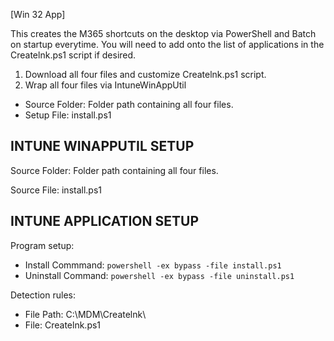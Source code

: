 [Win 32 App]

This creates the M365 shortcuts on the desktop via PowerShell and Batch on startup everytime. You will need to add onto the list of applications in the Createlnk.ps1 script if desired.  
1. Download all four files and customize Createlnk.ps1 script.
2. Wrap all four files via IntuneWinAppUtil
  * Source Folder: Folder path containing all four files.
  * Setup File: install.ps1

**INTUNE WINAPPUTIL SETUP**
---------------------
Source Folder: Folder path containing all four files. 

Source File: install.ps1

**INTUNE APPLICATION SETUP**
----------------------------
Program setup:
- Install Commmand: ```powershell -ex bypass -file install.ps1```
- Uninstall Command: ```powershell -ex bypass -file uninstall.ps1```

Detection rules:
- File Path: C:\MDM\Createlnk\
- File: Createlnk.ps1
